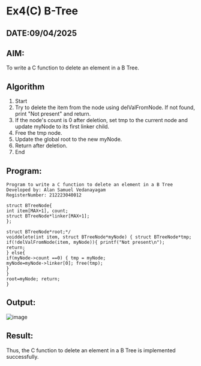 # Ex4(C) B-Tree
## DATE:09/04/2025
## AIM:
To write a C function to delete an element in a B Tree.
## Algorithm
1. Start 
2. Try to delete the item from the node using delValFromNode. If not found, print "Not 
present" and return. 
3. If the node's count is 0 after deletion, set tmp to the current node and update myNode to its 
first linker child. 
4. Free the tmp node. 
5. Update the global root to the new myNode. 
6. Return after deletion. 
7. End  

## Program:
```
Program to write a C function to delete an element in a B Tree
Developed by: Alan Samuel Vedanayagam
RegisterNumber: 212223040012
```
```
struct BTreeNode{
int item[MAX+1], count;
struct BTreeNode*linker[MAX+1];
};

struct BTreeNode*root;*/
voiddelete(int item, struct BTreeNode*myNode) { struct BTreeNode*tmp; if(!delValFromNode(item, myNode)){ printf("Not present\n");
return;
} else{
if(myNode->count ==0) { tmp = myNode;
myNode=myNode->linker[0]; free(tmp);
}
}
root=myNode; return;
}
```
## Output:
![image](https://github.com/user-attachments/assets/791af199-681a-4808-8fa4-374681ea2a69)



## Result:
Thus, the C function to delete an element in a B Tree is implemented successfully.

